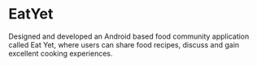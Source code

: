 # EatYet
Designed and developed an Android based food community application called Eat Yet, where users can share food recipes, discuss and gain excellent cooking experiences.
